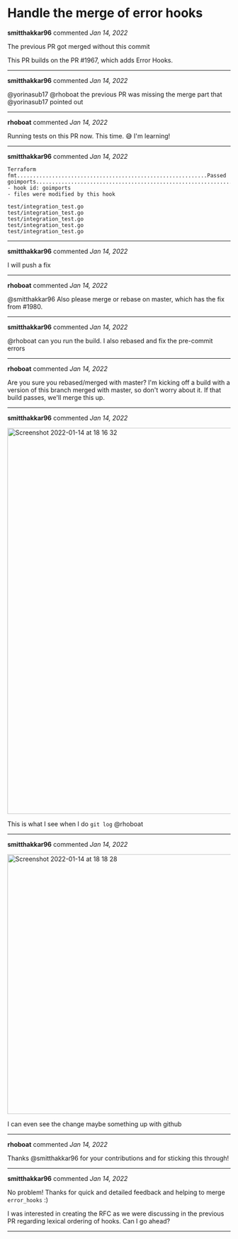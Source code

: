 # Handle the merge of error hooks

**smitthakkar96** commented *Jan 14, 2022*

The previous PR got merged without this commit

This PR builds on the PR #1967, which adds Error Hooks.
<br />
***


**smitthakkar96** commented *Jan 14, 2022*

@yorinasub17 @rhoboat the previous PR was missing the merge part that @yorinasub17 pointed out
***

**rhoboat** commented *Jan 14, 2022*

Running tests on this PR now. This time. 😅  I'm learning!
***

**smitthakkar96** commented *Jan 14, 2022*

```
Terraform fmt............................................................Passed
goimports................................................................Failed
- hook id: goimports
- files were modified by this hook

test/integration_test.go
test/integration_test.go
test/integration_test.go
test/integration_test.go
test/integration_test.go

```
***

**smitthakkar96** commented *Jan 14, 2022*

I will push a fix
***

**rhoboat** commented *Jan 14, 2022*

@smitthakkar96 Also please merge or rebase on master, which has the fix from #1980.
***

**smitthakkar96** commented *Jan 14, 2022*

@rhoboat can you run the build. I also rebased and fix the pre-commit errors 
***

**rhoboat** commented *Jan 14, 2022*

Are you sure you rebased/merged with master? I'm kicking off a build with a version of this branch merged with master, so don't worry about it. If that build passes, we'll merge this up.
***

**smitthakkar96** commented *Jan 14, 2022*

<img width="871" alt="Screenshot 2022-01-14 at 18 16 32" src="https://user-images.githubusercontent.com/10204970/149557204-fe589a70-4203-4752-9873-b756b4fa1d0b.png">

This is what I see when I do `git log` @rhoboat 
***

**smitthakkar96** commented *Jan 14, 2022*

<img width="586" alt="Screenshot 2022-01-14 at 18 18 28" src="https://user-images.githubusercontent.com/10204970/149557480-25430c1a-6c1e-44fd-9a0c-20bafffddc87.png">

I can even see the change maybe something up with github
***

**rhoboat** commented *Jan 14, 2022*

Thanks @smitthakkar96 for your contributions and for sticking this through!
***

**smitthakkar96** commented *Jan 14, 2022*

No problem! Thanks for quick and detailed feedback and helping to merge `error_hooks` :)

I was interested in creating the RFC as we were discussing in the previous PR regarding lexical ordering of hooks. Can I go ahead? 
***

